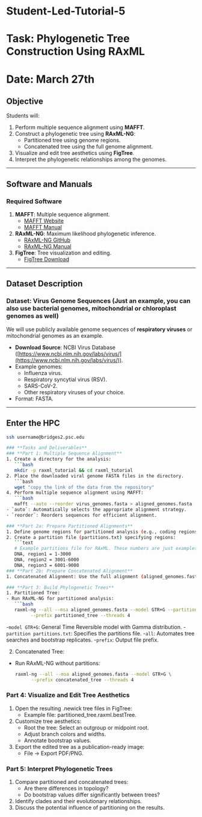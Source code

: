 # Student-Led-Tutorial-5
# Task: Phylogenetic Tree Construction Using RAxML
# Date: March 27th

## **Objective**
Students will:
1. Perform multiple sequence alignment using **MAFFT**.
2. Construct a phylogenetic tree using **RAxML-NG**:
   - Partitioned tree using genome regions.
   - Concatenated tree using the full genome alignment.
3. Visualize and edit tree aesthetics using **FigTree**.
4. Interpret the phylogenetic relationships among the genomes.

---

## **Software and Manuals**
### **Required Software**
1. **MAFFT**: Multiple sequence alignment.
   - [MAFFT Website](https://mafft.cbrc.jp/alignment/software/)
   - [MAFFT Manual](https://mafft.cbrc.jp/alignment/software/manual/)
2. **RAxML-NG**: Maximum likelihood phylogenetic inference.
   - [RAxML-NG GitHub](https://github.com/amkozlov/raxml-ng)
   - [RAxML-NG Manual](https://raxml-ng.vital-it.ch/#/README)
3. **FigTree**: Tree visualization and editing.
   - [FigTree Download](http://tree.bio.ed.ac.uk/software/figtree/)

---

## **Dataset Description**
### Dataset: Virus Genome Sequences (Just an example, you can also use bacterial genomes, mitochondrial or chloroplast genomes as well)
We will use publicly available genome sequences of **respiratory viruses** or mitochondrial genomes as an example.  
- **Download Source**: NCBI Virus Database ([https://www.ncbi.nlm.nih.gov/labs/virus/](https://www.ncbi.nlm.nih.gov/labs/virus/)).
- Example genomes:
  - Influenza virus.
  - Respiratory syncytial virus (RSV).
  - SARS-CoV-2.
  - Other respiratory viruses of your choice.
- Format: FASTA.

---
## **Enter the HPC**
```bash
ssh username@bridges2.psc.edu

### **Tasks and Deliverables**
### **Part 1: Multiple Sequence Alignment**
1. Create a directory for the analysis:
   ```bash
   mkdir -p raxml_tutorial && cd raxml_tutorial
2. Place the downloaded viral genome FASTA files in the directory.
   ```bash
   wget "copy the link of the data from the repository"
4. Perform multiple sequence alignment using MAFFT:
   ```bash
   mafft --auto --reorder virus_genomes.fasta > aligned_genomes.fasta
- `auto`: Automatically selects the appropriate alignment strategy.
- `reorder`: Reorders sequences for efficient alignment.

### **Part 2a: Prepare Partitioned Alignments**
1. Define genome regions for partitioned analysis (e.g., coding regions, non-coding regions, or individual genes). This information is available from genbank
2. Create a partition file (partitions.txt) specifying regions:
   ```text
   # Example partitions file for RAxML. These numbers are just examples and must be replaced by the coordinates in your chosen virus species.
   DNA, region1 = 1-3000
   DNA, region2 = 3001-6000
   DNA, region3 = 6001-9000
### **Part 2b: Prepare Concatenated Alignment**
1. Concatenated Alignment: Use the full alignment (aligned_genomes.fasta) for the concatenated tree.

### **Part 3: Build Phylogenetic Trees**
1. Partitioned Tree:
- Run RAxML-NG for partitioned analysis:
   ```bash
   raxml-ng --all --msa aligned_genomes.fasta --model GTR+G --partition partitions.txt \
         --prefix partitioned_tree --threads 4
  ```
-`model GTR+G`: General Time Reversible model with Gamma distribution.
-`partition partitions.txt`: Specifies the partitions file.
-`all`: Automates tree searches and bootstrap replicates.
-`prefix`: Output file prefix.

2. Concatenated Tree:
- Run RAxML-NG without partitions:
   ```bash
   raxml-ng --all --msa aligned_genomes.fasta --model GTR+G \
         --prefix concatenated_tree --threads 4

### **Part 4: Visualize and Edit Tree Aesthetics**
1. Open the resulting .newick tree files in FigTree:
   - Example file: partitioned_tree.raxml.bestTree.
2. Customize tree aesthetics:
   - Root the tree: Select an outgroup or midpoint root.
   - Adjust branch colors and widths.
   - Annotate bootstrap values.
3. Export the edited tree as a publication-ready image:
   - File → Export PDF/PNG.

### **Part 5: Interpret Phylogenetic Trees**
1. Compare partitioned and concatenated trees:
   - Are there differences in topology?
   - Do bootstrap values differ significantly between trees?
2. Identify clades and their evolutionary relationships.
3. Discuss the potential influence of partitioning on the results.
